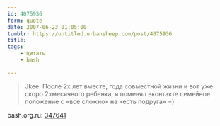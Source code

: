 ```yaml
---
id: 4075936
form: quote
date: 2007-06-23 01:05:00
tumblr: https://untitled.urbansheep.com/post/4075936
title: 
tags:
    - цитаты
    - bash

---
```


<blockquote>
Jkee: После 2х лет вместе, года совместной жизни и вот уже скоро 2хмесячного ребенка, я поменял вконтакте семейное положение с «все сложно» на «есть подруга» =)
</blockquote>

bash.org.ru: <a href="http://bash.org.ru/quote/347641">347641</a>
